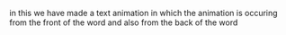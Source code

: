 in this we have made a text animation in which the animation is occuring from the front of the word and also from the back of the word